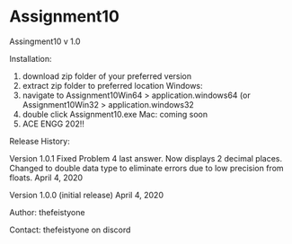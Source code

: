 # Assignment10
Assingment10 v 1.0

Installation:
1) download zip folder of your preferred version
2) extract zip folder to preferred location
Windows:
3) navigate to Assignment10Win64 > application.windows64
	   (or Assignment10Win32 > application.windows32
4) double click Assignment10.exe
Mac:
coming soon
5) ACE ENGG 202!!

Release History:

Version 1.0.1
Fixed Problem 4 last answer. Now displays 2 decimal places.
Changed to double data type to eliminate errors due to low precision from floats.
April 4, 2020

Version 1.0.0 (initial release)
April 4, 2020

Author:
thefeistyone

Contact:
thefeistyone on discord
